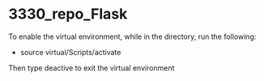 # 3330_repo_Flask

To enable the virtual environment, while in the directory, run the following:
- source virtual/Scripts/activate

Then type deactive to exit the virtual environment

